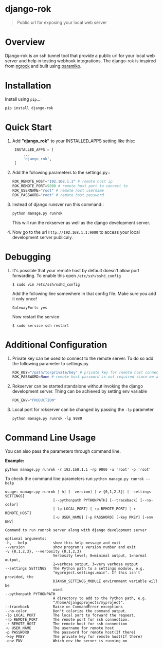 # django-rok
> Public url for exposing your local web server

# Overview
Django-rok is an ssh tunnel tool that provide a public url for your local web server and help in testing webhook integrations.
The django-rok is inspired from <a href="https://ngrok.com/" traget="_blank">ngrock</a> and built using <a href="http://www.paramiko.org/" targat="_blank">paramiko</a>.

# Installation

Install using `pip`...

    pip install django-rok


# Quick Start
1. Add <b>"django_rok"</b> to your INSTALLED_APPS setting like this::
   ```python
    INSTALLED_APPS = [
        ...
        'django_rok',
    ]
    ```
2. Add the following parameters to the settings.py::
    ```python
    ROK_REMOTE_HOST="192.168.1.1" # remote host ip
    ROK_REMOTE_PORT=9000 # remote host port to connect to
    ROK_USERNAME="root" # remote host username
    ROK_PASSWORD="root" # remote host password
    ```

3. Instead of django runsver run this command::
    ```python
    python manage.py runrok
    ```    
    This will run the rokserver as well as the django development server.


4. Now go to the url ```http://192.168.1.1:9000``` to access your local development server publicaly.

# Debugging

1. It's possible that your remote host by default doesn't allow port forwarding. To enable this open ```/etc/ssh/sshd_config``` 
    ```
    $ sudo vim /etc/ssh/sshd_config
    ```
    Add the following line somewhere in that config file. Make sure you add it only once!
    ```
    GatewayPorts yes
    ```
    Now restart the service
    ```
    $ sudo service ssh restart
    ```

# Additional Configuration
1. Private key can be used to connect to the remote server. To do so add the following parameter to settings.py
     ```python
    ROK_KEY="/path/to/private/key" # private key for remote host connection
    ROK_PASSWORD=None # remote host password is not required since we are using private key
    ```

 2. Rokserver can be started standalone without invoking the django development server. Thing can be achieved by setting env variable
     ```python
    ROK_ENV="PRODUCTION"
    ```
3. Local port for rokserver can be changed by passing the ```-lp``` parameter
    ```
    python manage.py runrok -lp 8080
    ```

# Command Line Usage
  You can also pass the parameters through command line.

  <b>Example:</b>
  ```
  python manage.py runrok -r 192.168.1.1 -rp 9000 -u 'root' -p 'root'
  ```

  To check the command line parameters run ```python manage.py runrok --help```

  ```
  usage: manage.py runrok [-h] [--version] [-v {0,1,2,3}] [--settings SETTINGS]
                        [--pythonpath PYTHONPATH] [--traceback] [--no-color]
                        [-lp LOCAL_PORT] [-rp REMOTE_PORT] [-r REMOTE_HOST]
                        [-u USER_NAME] [-p PASSWORD] [-key PKEY] [-env ENV]

Command to run runrok server along with django development server

optional arguments:
  -h, --help            show this help message and exit
  --version             show program's version number and exit
  -v {0,1,2,3}, --verbosity {0,1,2,3}
                        Verbosity level; 0=minimal output, 1=normal output,
                        2=verbose output, 3=very verbose output
  --settings SETTINGS   The Python path to a settings module, e.g.
                        "myproject.settings.main". If this isn't provided, the
                        DJANGO_SETTINGS_MODULE environment variable will be
                        used.
  --pythonpath PYTHONPATH
                        A directory to add to the Python path, e.g.
                        "/home/djangoprojects/myproject".
  --traceback           Raise on CommandError exceptions
  --no-color            Don't colorize the command output.
  -lp LOCAL_PORT        The local port to forward the request.
  -rp REMOTE_PORT       The remote port for ssh connection.
  -r REMOTE_HOST        The remote host for ssh connection
  -u USER_NAME          The username for remote host
  -p PASSWORD           The password for remote host(If there)
  -key PKEY             The private key for remote host(If there)
  -env ENV              Which env the server is running on
```

